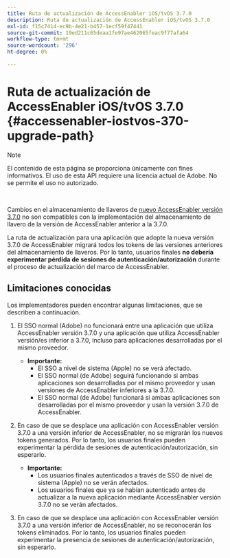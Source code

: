 ```yaml
---
title: Ruta de actualización de AccessEnabler iOS/tvOS 3.7.0
description: Ruta de actualización de AccessEnabler iOS/tvOS 3.7.0
exl-id: f15c7414-ec9b-4e21-b457-1ecf59f47441
source-git-commit: 19ed211c65deaa1fe97ae462065feac9f77afa64
workflow-type: tm+mt
source-wordcount: '296'
ht-degree: 0%

---
```


# Ruta de actualización de AccessEnabler iOS/tvOS 3.7.0 {#accessenabler-iostvos-370-upgrade-path}

>[!NOTE]
>
>El contenido de esta página se proporciona únicamente con fines informativos. El uso de esta API requiere una licencia actual de Adobe. No se permite el uso no autorizado.

</br>

Cambios en el almacenamiento de llaveros de [nuevo AccessEnabler versión 3.7.0](/help/authentication/authn-rn-ios-tvos-370.md) no son compatibles con la implementación del almacenamiento de llavero de la versión de AccessEnabler anterior a la 3.7.0.

La ruta de actualización para una aplicación que adopte la nueva versión 3.7.0 de AccessEnabler migrará todos los tokens de las versiones anteriores del almacenamiento de llaveros. Por lo tanto, usuarios finales **no debería experimentar pérdida de sesiones de autenticación/autorización** durante el proceso de actualización del marco de AccessEnabler.

## Limitaciones conocidas

Los implementadores pueden encontrar algunas limitaciones, que se describen a continuación.


1. El SSO normal (Adobe) no funcionará entre una aplicación que utiliza AccessEnabler versión 3.7.0 y una aplicación que utiliza AccessEnabler versión/es inferior a 3.7.0, incluso para aplicaciones desarrolladas por el mismo proveedor.

   - **Importante:**
      - El SSO a nivel de sistema (Apple) no se verá afectado.
      - El SSO normal (de Adobe) seguirá funcionando si ambas aplicaciones son desarrolladas por el mismo proveedor y usan versiones de AccessEnabler inferiores a la 3.7.0.
      - El SSO normal (de Adobe) funcionará si ambas aplicaciones son desarrolladas por el mismo proveedor y usan la versión 3.7.0 de AccessEnabler.

1. En caso de que se desplace una aplicación con AccessEnabler versión 3.7.0 a una versión inferior de AccessEnabler, no se migrarán los nuevos tokens generados. Por lo tanto, los usuarios finales pueden experimentar la pérdida de sesiones de autenticación/autorización, sin esperarlo.

   - **Importante:**
      - Los usuarios finales autenticados a través de SSO de nivel de sistema (Apple) no se verán afectados.
      - Los usuarios finales que ya se habían autenticado antes de actualizar a la nueva aplicación mediante AccessEnabler versión 3.7.0 no se verán afectados.

1. En caso de que se desplace una aplicación con AccessEnabler versión 3.7.0 a una versión inferior de AccessEnabler, no se reconocerán los tokens eliminados. Por lo tanto, los usuarios finales pueden experimentar la presencia de sesiones de autenticación/autorización, sin esperarlo.
